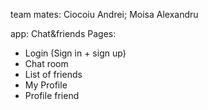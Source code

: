team mates: Ciocoiu Andrei; Moisa Alexandru

app: Chat&friends
Pages:
* Login (Sign in + sign up)
* Chat room
* List of friends
* My Profile
* Profile friend




